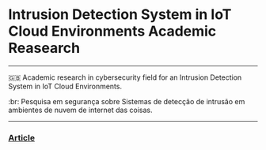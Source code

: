 # Intrusion Detection System in IoT Cloud Environments Academic Reasearch

---

:gb:
Academic research in cybersecurity field for an Intrusion Detection System in IoT Cloud Environments.

:br:
Pesquisa em segurança sobre Sistemas de detecção de intrusão em ambientes de nuvem de internet das coisas.

---

### [Article](https://www.overleaf.com/read/kpxbbswnbmcs)
